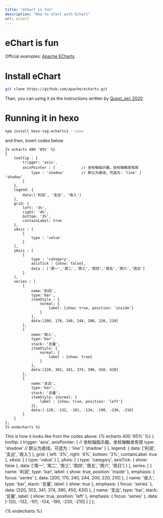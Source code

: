 ```yaml
---
title: "eChart is fun"
description: "How to start with Echart"
url: echart
---
```


# eChart is fun

Official examples: [Apache ECharts](https://echarts.apache.org/zh/index.html)

# Install eChart

```bash
git clone https://github.com/apache/echarts.git
```

Than, you can using it as the instructions written by [Quest_sec 2020](https://blog.csdn.net/Quest_sec/article/details/105612523)

# Running it in hexo

```bash
npm install hexo-tag-echarts3 --save
```

and then, insert codes below
```hexo
{% echarts 400 '85%' %}
{
    tooltip : {
        trigger: 'axis',
        axisPointer : {            // 坐标轴指示器，坐标轴触发有效
            type : 'shadow'        // 默认为直线，可选为：'line' | 'shadow'
        }
    },
    legend: {
        data:['利润', '支出', '收入']
    },
    grid: {
        left: '3%',
        right: '4%',
        bottom: '3%',
        containLabel: true
    },
    xAxis : [
        {
            type : 'value'
        }
    ],
    yAxis : [
        {
            type : 'category',
            axisTick : {show: false},
            data : ['周一','周二','周三','周四','周五','周六','周日']
        }
    ],
    series : [
        {
            name:'利润',
            type:'bar',
            itemStyle : {
                normal: {
                    label: {show: true, position: 'inside'}
                }
            },
            data:[200, 170, 240, 244, 200, 220, 210]
        },
        {
            name:'收入',
            type:'bar',
            stack: '总量',
            itemStyle: {
                normal: {
                    label : {show: true}
                }
            },
            data:[320, 302, 341, 374, 390, 450, 420]
        },
        {
            name:'支出',
            type:'bar',
            stack: '总量',
            itemStyle: {normal: {
                label : {show: true, position: 'left'}
            }},
            data:[-120, -132, -101, -134, -190, -230, -210]
        }
    ]
};
{% endecharts %}
```

This is how it looks like from the codes above:
{% echarts 400 '85%' %}
{
   tooltip: {
       trigger: 'axis',
       axisPointer: {            // 坐标轴指示器，坐标轴触发有效
           type: 'shadow'        // 默认为直线，可选为：'line' | 'shadow'
       }
   },
   legend: {
       data: ['利润', '支出', '收入']
   },
   grid: {
       left: '3%',
       right: '4%',
       bottom: '3%',
       containLabel: true
   },
   xAxis: [
       {
           type: 'value'
       }
   ],
   yAxis: [
       {
           type: 'category',
           axisTick: {
               show: false
           },
           data: ['周一', '周二', '周三', '周四', '周五', '周六', '周日']
       }
   ],
   series: [
       {
           name: '利润',
           type: 'bar',
           label: {
               show: true,
               position: 'inside'
           },
           emphasis: {
               focus: 'series'
           },
           data: [200, 170, 240, 244, 200, 220, 210]
       },
       {
           name: '收入',
           type: 'bar',
           stack: '总量',
           label: {
               show: true
           },
           emphasis: {
               focus: 'series'
           },
           data: [320, 302, 341, 374, 390, 450, 420]
       },
       {
           name: '支出',
           type: 'bar',
           stack: '总量',
           label: {
               show: true,
               position: 'left'
           },
           emphasis: {
               focus: 'series'
           },
           data: [-120, -132, -101, -134, -190, -230, -210]
       }
   ]
};

{% endecharts %}
